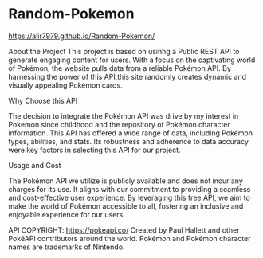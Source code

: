 # Random-Pokemon

https://alir7979.github.io/Random-Pokemon/

About the Project
This project is based on usinhg a Public REST API to generate engaging content for users. With a focus on the captivating world of Pokémon, the website pulls data from a reliable Pokémon API. By harnessing the power of this API,this site randomly creates dynamic and visually appealing Pokémon cards.

Why Choose this API

The decision to integrate the Pokémon API was drive by my interest in Pokemon since childhood and the repository of Pokémon character information. This API has offered a wide range of data, including Pokémon types, abilities, and stats. Its robustness and adherence to data accuracy were key factors in selecting this API for our project.

Usage and Cost

The Pokémon API we utilize is publicly available and does not incur any charges for its use. It aligns with our commitment to providing a seamless and cost-effective user experience. By leveraging this free API, we aim to make the world of Pokémon accessible to all, fostering an inclusive and enjoyable experience for our users.

API COPYRIGHT: https://pokeapi.co/
Created by Paul Hallett and other PokéAPI contributors around the world. Pokémon and Pokémon character names are trademarks of Nintendo.
